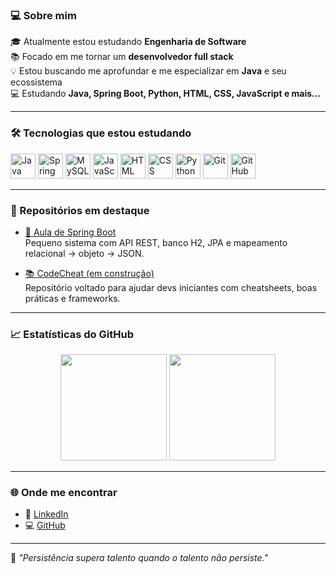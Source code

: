 ### 💻 Sobre mim

🎓 Atualmente estou estudando **Engenharia de Software**  
📚 Focado em me tornar um **desenvolvedor full stack**  
💡 Estou buscando me aprofundar e me especializar em **Java** e seu ecossistema  
💻 Estudando **Java, Spring Boot, Python, HTML, CSS, JavaScript e mais...**


---

### 🛠️ Tecnologias que estou estudando

<div align="left">
  <img src="https://cdn.jsdelivr.net/gh/devicons/devicon/icons/java/java-original.svg" width="40" alt="Java"/>
  <img src="https://cdn.jsdelivr.net/gh/devicons/devicon/icons/spring/spring-original.svg" width="40" alt="Spring Boot"/>
  <img src="https://cdn.jsdelivr.net/gh/devicons/devicon/icons/mysql/mysql-original.svg" width="40" alt="MySQL"/>
  <img src="https://cdn.jsdelivr.net/gh/devicons/devicon/icons/javascript/javascript-original.svg" width="40" alt="JavaScript"/>
  <img src="https://cdn.jsdelivr.net/gh/devicons/devicon/icons/html5/html5-original.svg" width="40" alt="HTML"/>
  <img src="https://cdn.jsdelivr.net/gh/devicons/devicon/icons/css3/css3-original.svg" width="40" alt="CSS"/>
  <img src="https://cdn.jsdelivr.net/gh/devicons/devicon/icons/python/python-original.svg" width="40" alt="Python"/>
  <img src="https://cdn.jsdelivr.net/gh/devicons/devicon/icons/git/git-original.svg" width="40" alt="Git"/>
  <img src="https://cdn.jsdelivr.net/gh/devicons/devicon/icons/github/github-original.svg" width="40" alt="GitHub"/>
</div>

---

### 📌 Repositórios em destaque

- [🧾 Aula de Spring Boot](https://github.com/Dev-VitorPereira/AulaSpringBoot)  
  Pequeno sistema com API REST, banco H2, JPA e mapeamento relacional → objeto → JSON.

- [📚 CodeCheat (em construção)](https://github.com/Dev-VitorPereira/projeto_1)  
  Repositório voltado para ajudar devs iniciantes com cheatsheets, boas práticas e frameworks.

---


### 📈 Estatísticas do GitHub

<div align="center">
  <img height="170em" src="https://github-readme-stats.vercel.app/api?username=Dev-VitorPereira&show_icons=true&theme=transparent&count_private=true" />
  <img height="170em" src="https://github-readme-stats.vercel.app/api/top-langs/?username=Dev-VitorPereira&layout=compact&theme=transparent" />
</div>


---

### 🌐 Onde me encontrar

- 💼 [LinkedIn](https://www.linkedin.com/in/seu-usuario/)
- 💻 [GitHub](https://github.com/seu-usuario)

---

🧠 *"Persistência supera talento quando o talento não persiste."*  
